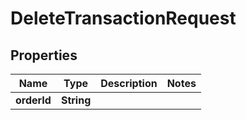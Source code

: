 

# DeleteTransactionRequest


## Properties

| Name | Type | Description | Notes |
|------------ | ------------- | ------------- | -------------|
|**orderId** | **String** |  |  |



